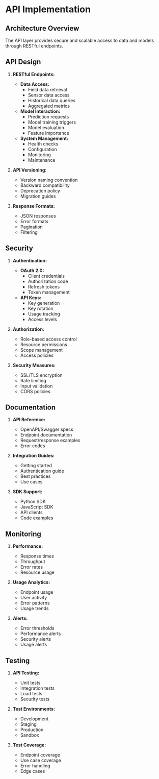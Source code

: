 # API Implementation

## Architecture Overview

The API layer provides secure and scalable access to data and models through RESTful endpoints.

## API Design

1.  **RESTful Endpoints:**
    *   **Data Access:**
        - Field data retrieval
        - Sensor data access
        - Historical data queries
        - Aggregated metrics
    *   **Model Interaction:**
        - Prediction requests
        - Model training triggers
        - Model evaluation
        - Feature importance
    *   **System Management:**
        - Health checks
        - Configuration
        - Monitoring
        - Maintenance

2.  **API Versioning:**
    *   Version naming convention
    *   Backward compatibility
    *   Deprecation policy
    *   Migration guides

3.  **Response Formats:**
    *   JSON responses
    *   Error formats
    *   Pagination
    *   Filtering

## Security

1.  **Authentication:**
    *   **OAuth 2.0:**
        - Client credentials
        - Authorization code
        - Refresh tokens
        - Token management
    *   **API Keys:**
        - Key generation
        - Key rotation
        - Usage tracking
        - Access levels

2.  **Authorization:**
    *   Role-based access control
    *   Resource permissions
    *   Scope management
    *   Access policies

3.  **Security Measures:**
    *   SSL/TLS encryption
    *   Rate limiting
    *   Input validation
    *   CORS policies

## Documentation

1.  **API Reference:**
    *   OpenAPI/Swagger specs
    *   Endpoint documentation
    *   Request/response examples
    *   Error codes

2.  **Integration Guides:**
    *   Getting started
    *   Authentication guide
    *   Best practices
    *   Use cases

3.  **SDK Support:**
    *   Python SDK
    *   JavaScript SDK
    *   API clients
    *   Code examples

## Monitoring

1.  **Performance:**
    *   Response times
    *   Throughput
    *   Error rates
    *   Resource usage

2.  **Usage Analytics:**
    *   Endpoint usage
    *   User activity
    *   Error patterns
    *   Usage trends

3.  **Alerts:**
    *   Error thresholds
    *   Performance alerts
    *   Security alerts
    *   Usage alerts

## Testing

1.  **API Testing:**
    *   Unit tests
    *   Integration tests
    *   Load tests
    *   Security tests

2.  **Test Environments:**
    *   Development
    *   Staging
    *   Production
    *   Sandbox

3.  **Test Coverage:**
    *   Endpoint coverage
    *   Use case coverage
    *   Error handling
    *   Edge cases
